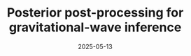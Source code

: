 ---
title: "Posterior post-processing for gravitational-wave inference"
collection: talks
type: "Contributed talk"
permalink: /talks/2025-05-13-aislands2025
venue: "AIslands 2025: Bute"
date: 2025-05-13
location: "Rothesay, Bute, Scotland"
---